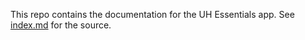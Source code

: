 This repo contains the documentation for the UH Essentials app. See [index.md](index.md) for the source.

